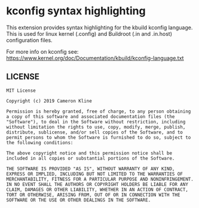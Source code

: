 # kconfig syntax highlighting

This extension provides syntax highlighting for the kbuild kconfig language. This is used for linux kernel (.config) and Buildroot (.in and .in.host) configuration files.

For more info on kconfig see: https://www.kernel.org/doc/Documentation/kbuild/kconfig-language.txt

## LICENSE

```
MIT License

Copyright (c) 2019 Cameron Kline

Permission is hereby granted, free of charge, to any person obtaining a copy of this software and associated documentation files (the "Software"), to deal in the Software without restriction, including without limitation the rights to use, copy, modify, merge, publish, distribute, sublicense, and/or sell copies of the Software, and to permit persons to whom the Software is furnished to do so, subject to the following conditions:

The above copyright notice and this permission notice shall be included in all copies or substantial portions of the Software.

THE SOFTWARE IS PROVIDED "AS IS", WITHOUT WARRANTY OF ANY KIND, EXPRESS OR IMPLIED, INCLUDING BUT NOT LIMITED TO THE WARRANTIES OF MERCHANTABILITY, FITNESS FOR A PARTICULAR PURPOSE AND NONINFRINGEMENT. IN NO EVENT SHALL THE AUTHORS OR COPYRIGHT HOLDERS BE LIABLE FOR ANY CLAIM, DAMAGES OR OTHER LIABILITY, WHETHER IN AN ACTION OF CONTRACT, TORT OR OTHERWISE, ARISING FROM, OUT OF OR IN CONNECTION WITH THE SOFTWARE OR THE USE OR OTHER DEALINGS IN THE SOFTWARE.
```
